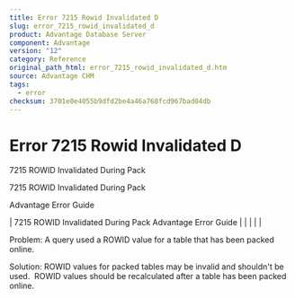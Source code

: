 ```yaml
---
title: Error 7215 Rowid Invalidated D
slug: error_7215_rowid_invalidated_d
product: Advantage Database Server
component: Advantage
version: "12"
category: Reference
original_path_html: error_7215_rowid_invalidated_d.htm
source: Advantage CHM
tags:
  - error
checksum: 3701e0e4055b9dfd2be4a46a768fcd967bad04db
---
```


# Error 7215 Rowid Invalidated D

7215 ROWID Invalidated During Pack

7215 ROWID Invalidated During Pack

Advantage Error Guide

| 7215 ROWID Invalidated During Pack  Advantage Error Guide |  |  |  |  |

Problem: A query used a ROWID value for a table that has been packed online.

Solution: ROWID values for packed tables may be invalid and shouldn't be used.  ROWID values should be recalculated after a table has been packed online.
